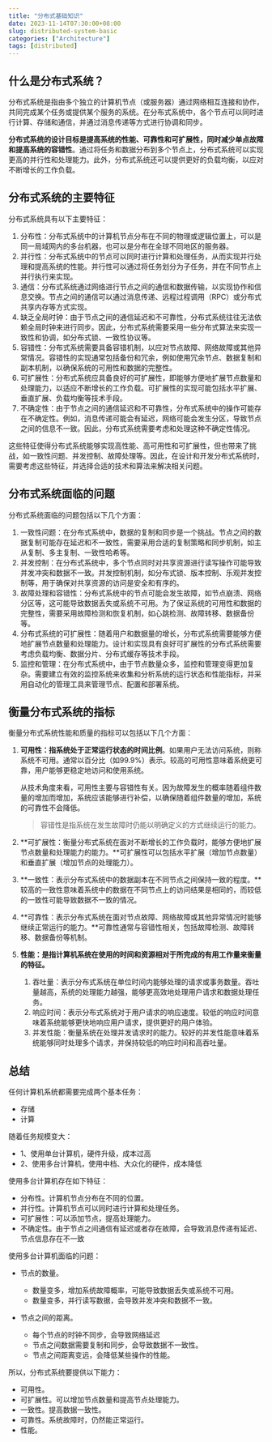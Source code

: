 ```yaml
---
title: "分布式基础知识"
date: 2023-11-14T07:30:00+08:00
slug: distributed-system-basic
categories: ["Architecture"]
tags: [distributed]
---
```


## 什么是分布式系统？

分布式系统是指由多个独立的计算机节点（或服务器）通过网络相互连接和协作，共同完成某个任务或提供某个服务的系统。在分布式系统中，各个节点可以同时进行计算、存储和通信，并通过消息传递等方式进行协调和同步。

**分布式系统的设计目标是提高系统的性能、可靠性和可扩展性，同时减少单点故障和提高系统的容错性**。通过将任务和数据分布到多个节点上，分布式系统可以实现更高的并行性和处理能力。此外，分布式系统还可以提供更好的负载均衡，以应对不断增长的工作负载。

## 分布式系统的主要特征

分布式系统具有以下主要特征：

1. 分布性：分布式系统中的计算机节点分布在不同的物理或逻辑位置上，可以是同一局域网内的多台机器，也可以是分布在全球不同地区的服务器。
2. 并行性：分布式系统中的节点可以同时进行计算和处理任务，从而实现并行处理和提高系统的性能。并行性可以通过将任务划分为子任务，并在不同节点上并行执行来实现。
3. 通信：分布式系统通过网络进行节点之间的通信和数据传输，以实现协作和信息交换。节点之间的通信可以通过消息传递、远程过程调用（RPC）或分布式共享内存等方式实现。
4. 缺乏全局时钟：由于节点之间的通信延迟和不可靠性，分布式系统往往无法依赖全局时钟来进行同步。因此，分布式系统需要采用一些分布式算法来实现一致性和协调，如分布式锁、一致性协议等。
5. 容错性：分布式系统需要具备容错机制，以应对节点故障、网络故障或其他异常情况。容错性的实现通常包括备份和冗余，例如使用冗余节点、数据复制和副本机制，以确保系统的可用性和数据的完整性。
6. 可扩展性：分布式系统应具备良好的可扩展性，即能够方便地扩展节点数量和处理能力，以适应不断增长的工作负载。可扩展性的实现可能包括水平扩展、垂直扩展、负载均衡等技术手段。
7. 不确定性：由于节点之间的通信延迟和不可靠性，分布式系统中的操作可能存在不确定性。例如，消息传递可能会有延迟，网络可能会发生分区，导致节点之间的信息不一致。因此，分布式系统需要考虑和处理这种不确定性情况。

这些特征使得分布式系统能够实现高性能、高可用性和可扩展性，但也带来了挑战，如一致性问题、并发控制、故障处理等。因此，在设计和开发分布式系统时，需要考虑这些特征，并选择合适的技术和算法来解决相关问题。

## 分布式系统面临的问题

分布式系统面临的问题包括以下几个方面：

1. 一致性问题：在分布式系统中，数据的复制和同步是一个挑战。节点之间的数据复制可能存在延迟和不一致性，需要采用合适的复制策略和同步机制，如主从复制、多主复制、一致性哈希等。
2. 并发控制：在分布式系统中，多个节点同时对共享资源进行读写操作可能导致并发冲突和数据不一致。并发控制机制，如分布式锁、版本控制、乐观并发控制等，用于确保对共享资源的访问是安全和有序的。
3. 故障处理和容错性：分布式系统中的节点可能会发生故障，如节点崩溃、网络分区等，这可能导致数据丢失或系统不可用。为了保证系统的可用性和数据的完整性，需要采用故障检测和恢复机制，如心跳检测、故障转移、数据备份等。
4. 分布式系统的可扩展性：随着用户和数据量的增长，分布式系统需要能够方便地扩展节点数量和处理能力。设计和实现具有良好可扩展性的分布式系统需要考虑负载均衡、数据分片、分布式缓存等技术手段。
5. 监控和管理：在分布式系统中，由于节点数量众多，监控和管理变得更加复杂。需要建立有效的监控系统来收集和分析系统的运行状态和性能指标，并采用自动化的管理工具来管理节点、配置和部署系统。

## 衡量分布式系统的指标

衡量分布式系统性能和质量的指标可以包括以下几个方面：

1. **可用性：指系统处于正常运行状态的时间比例**。如果用户无法访问系统，则称系统不可用。通常以百分比（如99.9%）表示。较高的可用性意味着系统更可靠，用户能够更稳定地访问和使用系统。

   从技术角度来看，可用性主要与容错性有关。因为故障发生的概率随着组件数量的增加而增加，系统应该能够进行补偿，以确保随着组件数量的增加，系统的可靠性不会降低。

   > 容错性是指系统在发生故障时仍能以明确定义的方式继续运行的能力。

2. **可扩展性：衡量分布式系统在面对不断增长的工作负载时，能够方便地扩展节点数量和处理能力的能力。**可扩展性可以包括水平扩展（增加节点数量）和垂直扩展（增加节点的处理能力）。

3. **一致性：表示分布式系统中的数据副本在不同节点之间保持一致的程度。**较高的一致性意味着系统中的数据在不同节点上的访问结果是相同的，而较低的一致性可能导致数据不一致的情况。

4. **可靠性：表示分布式系统在面对节点故障、网络故障或其他异常情况时能够继续正常运行的能力。**可靠性通常与容错性相关，包括故障检测、故障转移、数据备份等机制。

5. **性能：是指计算机系统在使用的时间和资源相对于所完成的有用工作量来衡量的特征。**

   1. 吞吐量：表示分布式系统在单位时间内能够处理的请求或事务数量。吞吐量越高，系统的处理能力越强，能够更高效地处理用户请求和数据处理任务。
   2. 响应时间：表示分布式系统对于用户请求的响应速度。较低的响应时间意味着系统能够更快地响应用户请求，提供更好的用户体验。
   3. 并发性能：衡量系统在处理并发请求时的能力。较好的并发性能意味着系统能够同时处理多个请求，并保持较低的响应时间和高吞吐量。



## 总结

任何计算机系统都需要完成两个基本任务：

- 存储
- 计算

随着任务规模变大：

- 1、使用单台计算机，硬件升级，成本过高
- 2、使用多台计算机，使用中档、大众化的硬件，成本降低

使用多台计算机存在如下特征：

- 分布性。计算机节点分布在不同的位置。
- 并行性。计算机节点可以同时进行计算和处理任务。
- 可扩展性：可以添加节点，提高处理能力。
- 不确定性。由于节点之间通信有延迟或者存在故障，会导致消息传递有延迟、节点信息存在不一致

使用多台计算机面临的问题：

- 节点的数量。
  - 数量变多，增加系统故障概率，可能导致数据丢失或系统不可用。
  - 数量变多，并行读写数据，会导致并发冲突和数据不一致。

- 节点之间的距离。
  - 每个节点的时钟不同步，会导致网络延迟
  - 节点之间数据需要复制和同步，会导致数据不一致性。
  - 节点之间距离变远，会降低某些操作的性能。

所以，分布式系统要提供以下能力：

- 可用性。
- 可扩展性。可以增加节点数量和提高节点处理能力。
- 一致性。提高数据一致性。
- 可靠性。系统故障时，仍然能正常运行。
- 性能。
